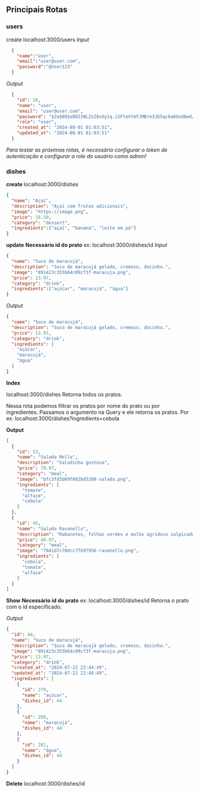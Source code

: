 ## Principais Rotas

### users
  create
  localhost:3000/users
  *Input*
```json
  {
    "name":"user",
    "email":"user@user.com",
    "password":"@User123"
  }
```

*Output*
```json
  {
    "id": 16,
    "name": "user",
    "email": "user@user.com",
    "password": "$2a$08$a082IWLZsIBsOy1q.iSFteVtmTJMBre3Jb5qc6a6OxQ6wd//IBdg.",
    "role": "user",
    "created_at": "2024-08-01 01:03:51",
    "updated_at": "2024-08-01 01:03:51"
  }
```

*Para testar as próximas rotas, é necessário configurar o token de autenticação e configurar a role do usuário como admin!*

### dishes
  **create**
  localhost:3000/dishes
  ```json
  {
    "name": "Açaí",
    "description": "Açaí com frutas adicionais",
    "image": "https://image.png",
    "price": 18.50,
    "category": "dessert",
    "ingredients":["açaí", "banana", "leite em pó"]
  }
  ```
  **update**
  **Necessário id do prato**
  ex: localhost:3000/dishes/id
  *Input*
  ```json
  {
    "name": "Suco de maracujá",
    "description": "Suco de maracujá gelado, cremoso, docinho.",
    "image": "891423c355b64c09cf3f-maracuja.png",
    "price": 13.97,
    "category": "drink",
    "ingredients":["açúcar", "maracujá", "água"]
  }
  ```
  *Output*
  ```json
  {
    "name": "Suco de maracujá",
    "description": "Suco de maracujá gelado, cremoso, docinho.",
    "price": 13.97,
    "category": "drink",
    "ingredients": [
      "açúcar",
      "maracujá",
      "água"
    ]
  }
  ```

  **Index**

  localhost:3000/dishes
  Retorna todos os pratos.

  Nessa rota podemos filtrar os pratos por nome do prato ou por ingredientes. Passamos o argumento na Query e ele retorna os pratos.
  Por ex:
  localhost:3000/dishes?ingredients=cebola

  **Output**
  ```json
  [
    {
      "id": 53,
      "name": "Salada Molla",
      "description": "Saladinha gostosa",
      "price": 79.97,
      "category": "meal",
      "image": "bfc3fd5b69f882bd3208-salada.png",
      "ingredients": [
        "tomate",
        "alface",
        "cebola"
      ]
    },
    {
      "id": 45,
      "name": "Salada Ravanello",
      "description": "Rabanetes, folhas verdes e molho agridoce salpicados com gergelim. O pão naan dá um toque especial.",
      "price": 49.97,
      "category": "meal",
      "image": "7841d7c70dcc7f697956-ravanello.png",
      "ingredients": [
        "cebola",
        "tomate",
        "alface"
      ]
    }
  ]
  ```
  **Show**
  **Necessário id do prato**
  ex: localhost:3000/dishes/id
  Retorna o prato com o id especificado.

  *Output*
  ```json
  {
    "id": 44,
    "name": "Suco de maracujá",
    "description": "Suco de maracujá gelado, cremoso, docinho.",
    "image": "891423c355b64c09cf3f-maracuja.png",
    "price": 13.97,
    "category": "drink",
    "created_at": "2024-07-22 22:44:49",
    "updated_at": "2024-07-22 22:44:49",
    "ingredients": [
      {
        "id": 279,
        "name": "açúcar",
        "dishes_id": 44
      },
      {
        "id": 280,
        "name": "maracujá",
        "dishes_id": 44
      },
      {
        "id": 281,
        "name": "água",
        "dishes_id": 44
      }
    ]
  }
  ```
  **Delete**
  localhost:3000/dishes/id